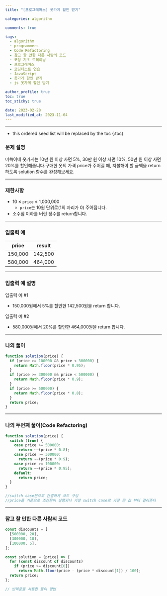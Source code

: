 ```yaml
---
title: "[프로그래머스] 옷가게 할인 받기"

categories: algorithm

comments: true

tags:
  - algorithm
  - programmers
  - Code Refactoring
  - 참고 할 만한 다른 사람의 코드
  - 코딩 기초 트레이닝
  - 프로그래머스
  - 코딩테스트 연습
  - JavaScript
  - 옷가게 할인 받기
  - js 옷가게 할인 받기

author_profile: true
toc: true
toc_sticky: true

date: 2023-02-28
last_modified_at: 2023-11-04
---
```


---

<!-- prettier-ignore -->
* this ordered seed list will be replaced by the toc 
{:toc}

### 문제 설명

머쓱이네 옷가게는 10만 원 이상 사면 5%, 30만 원 이상 사면 10%, 50만 원 이상 사면 20%를 할인해줍니다.구매한 옷의 가격 price가 주어질 때, 지불해야 할 금액을 return 하도록 solution 함수를 완성해보세요.

---

### 제한사항

- 10 ≤ `price` ≤ 1,000,000
  - `price`는 10원 단위로(1의 자리가 0) 주어집니다.
- 소수점 이하를 버린 정수를 return합니다.

---

### 입출력 예

| price   | result  |
| ------- | ------- |
| 150,000 | 142,500 |
| 580,000 | 464,000 |

---

### 입출력 예 설명

입출력 예 #1

- 150,000원에서 5%를 할인한 142,500원을 return 합니다.

입출력 예 #2

- 580,000원에서 20%를 할인한 464,000원을 return 합니다.

---

### 나의 풀이

```jsx
function solution(price) {
  if (price >= 100000 && price < 300000) {
    return Math.floor(price * 0.95);
  }
  if (price >= 300000 && price < 500000) {
    return Math.floor(price * 0.9);
  }
  if (price >= 500000) {
    return Math.floor(price * 0.8);
  }
  return price;
}
```

---

### 나의 두번째 풀이(Code Refactoring)

```jsx
function solution(price) {
  switch (true) {
    case price >= 500000:
      return ~~(price * 0.8);
    case price >= 300000:
      return ~~(price * 0.9);
    case price >= 100000:
      return ~~(price * 0.95);
    default:
      return price;
  }
}

//switch case문으로 간결하게 코드 구성
//price를 기준으로 조건문이 실행되니 가장 switch case로 가장 큰 값 부터 걸러준다
```

---

### 참고 할 만한 다른 사람의 코드

```jsx
const discounts = [
  [500000, 20],
  [300000, 10],
  [100000, 5],
];

const solution = (price) => {
  for (const discount of discounts)
    if (price >= discount[0])
      return Math.floor(price - (price * discount[1]) / 100);
  return price;
};

// 반복문을 사용한 풀이 방법
```
